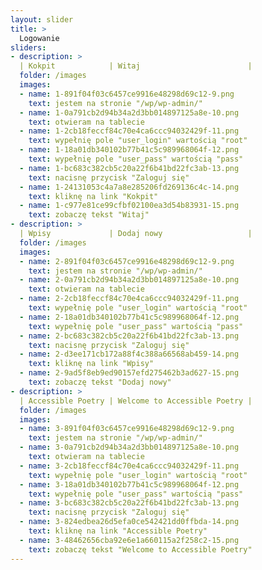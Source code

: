```yaml
---
layout: slider
title: >
  Logowanie
sliders:
- description: >
  | Kokpit            | Witaj                        |
  folder: /images
  images:
  - name: 1-891f04f03c6457ce9916e48298d69c12-9.png
    text: jestem na stronie "/wp/wp-admin/"
  - name: 1-0a791cb2d94b34a2d3bb014897125a8e-10.png
    text: otwieram na tablecie
  - name: 1-2cb18feccf84c70e4ca6ccc94032429f-11.png
    text: wypełnię pole "user_login" wartością "root"
  - name: 1-18a01db340102b77b41c5c989968064f-12.png
    text: wypełnię pole "user_pass" wartością "pass"
  - name: 1-bc683c382cb5c20a22f6b41bd22fc3ab-13.png
    text: nacisnę przycisk "Zaloguj się"
  - name: 1-24131053c4a7a8e285206fd269136c4c-14.png
    text: kliknę na link "Kokpit"
  - name: 1-c977e81ce99cfbf02100ea3d54b83931-15.png
    text: zobaczę tekst "Witaj"
- description: >
  | Wpisy             | Dodaj nowy                   |
  folder: /images
  images:
  - name: 2-891f04f03c6457ce9916e48298d69c12-9.png
    text: jestem na stronie "/wp/wp-admin/"
  - name: 2-0a791cb2d94b34a2d3bb014897125a8e-10.png
    text: otwieram na tablecie
  - name: 2-2cb18feccf84c70e4ca6ccc94032429f-11.png
    text: wypełnię pole "user_login" wartością "root"
  - name: 2-18a01db340102b77b41c5c989968064f-12.png
    text: wypełnię pole "user_pass" wartością "pass"
  - name: 2-bc683c382cb5c20a22f6b41bd22fc3ab-13.png
    text: nacisnę przycisk "Zaloguj się"
  - name: 2-d3ee171cb172a88f4c388a66568ab459-14.png
    text: kliknę na link "Wpisy"
  - name: 2-9ad5f8eb9ed90157efd275462b3ad627-15.png
    text: zobaczę tekst "Dodaj nowy"
- description: >
  | Accessible Poetry | Welcome to Accessible Poetry |
  folder: /images
  images:
  - name: 3-891f04f03c6457ce9916e48298d69c12-9.png
    text: jestem na stronie "/wp/wp-admin/"
  - name: 3-0a791cb2d94b34a2d3bb014897125a8e-10.png
    text: otwieram na tablecie
  - name: 3-2cb18feccf84c70e4ca6ccc94032429f-11.png
    text: wypełnię pole "user_login" wartością "root"
  - name: 3-18a01db340102b77b41c5c989968064f-12.png
    text: wypełnię pole "user_pass" wartością "pass"
  - name: 3-bc683c382cb5c20a22f6b41bd22fc3ab-13.png
    text: nacisnę przycisk "Zaloguj się"
  - name: 3-824edbea26d5efa0ce542421dd0ffbda-14.png
    text: kliknę na link "Accessible Poetry"
  - name: 3-48462656cba92e6e1a660115a2f258c2-15.png
    text: zobaczę tekst "Welcome to Accessible Poetry"
---
```

